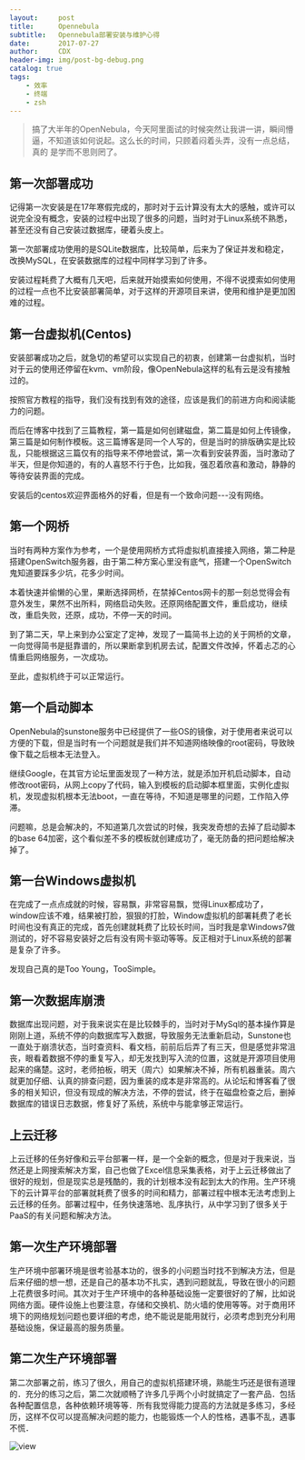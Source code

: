 ```yaml
---
layout:     post
title:      Opennebula
subtitle:   Opennebula部署安装与维护心得
date:       2017-07-27
author:     CDX
header-img: img/post-bg-debug.png
catalog: true
tags:
    - 效率
    - 终端
    - zsh
---
```

>搞了大半年的OpenNebula，今天阿里面试的时候突然让我讲一讲，瞬间懵逼，不知道该如何说起。这么长的时间，只顾着闷着头弄，没有一点总结，真的 是学而不思则罔了。
  
## 第一次部署成功
  
记得第一次安装是在17年寒假完成的，那时对于云计算没有太大的感触，或许可以说完全没有概念，安装的过程中出现了很多的问题，当时对于Linux系统不熟悉，甚至还没有自己安装过数据库，硬着头皮上。  

第一次部署成功使用的是SQLite数据库，比较简单，后来为了保证并发和稳定，改换MySQL，在安装数据库的过程中同样学习到了许多。
  
安装过程耗费了大概有几天吧，后来就开始摸索如何使用，不得不说摸索如何使用的过程一点也不比安装部署简单，对于这样的开源项目来讲，使用和维护是更加困难的过程。

## 第一台虚拟机(Centos)
  
安装部署成功之后，就急切的希望可以实现自己的初衷，创建第一台虚拟机，当时对于云的使用还停留在kvm、vm阶段，像OpenNebula这样的私有云是没有接触过的。  
  
按照官方教程的指导，我们没有找到有效的途径，应该是我们的前进方向和阅读能力的问题。

而后在博客中找到了三篇教程，第一篇是如何创建磁盘，第二篇是如何上传镜像，第三篇是如何制作模板。这三篇博客是同一个人写的，但是当时的排版确实是比较乱，只能根据这三篇仅有的指导来不停地尝试，第一次看到安装界面，当时激动了半天，但是你知道的，有的人喜怒不行于色，比如我，强忍着欣喜和激动，静静的等待安装界面的完成。
  
安装后的centos欢迎界面格外的好看，但是有一个致命问题---没有网络。

## 第一个网桥
  
当时有两种方案作为参考，一个是使用网桥方式将虚拟机直接接入网络，第二种是搭建OpenSwitch服务器，由于第二种方案心里没有底气，搭建一个OpenSwitch鬼知道要踩多少坑，花多少时间。  
  
本着快速并偷懒的心里，果断选择网桥，在禁掉Centos网卡的那一刻总觉得会有意外发生，果然不出所料，网络启动失败。还原网络配置文件，重启成功，继续改，重启失败，还原，成功，不停一天的时间。
  
到了第二天，早上来到办公室定了定神，发现了一篇简书上边的关于网桥的文章，一向觉得简书是挺靠谱的，所以果断拿到机房去试，配置文件改掉，怀着忐忑的心情重启网络服务，一次成功。
  
至此，虚拟机终于可以正常运行。

## 第一个启动脚本

OpenNebula的sunstone服务中已经提供了一些OS的镜像，对于使用者来说可以方便的下载，但是当时有一个问题就是我们并不知道网络映像的root密码，导致映像下载之后根本无法登入。

继续Google，在其官方论坛里面发现了一种方法，就是添加开机启动脚本，自动修改root密码，从网上copy了代码，输入到模板的启动脚本框里面，实例化虚拟机，发现虚拟机根本无法boot，一直在等待，不知道是哪里的问题，工作陷入停滞。

问题嘛，总是会解决的，不知道第几次尝试的时候，我突发奇想的去掉了启动脚本的base 64加密，这个看似差不多的模板就创建成功了，毫无防备的把问题给解决掉了。

## 第一台Windows虚拟机

在完成了一点点成就的时候，容易飘，非常容易飘，觉得Linux都成功了，window应该不难，结果被打脸，狠狠的打脸，Window虚拟机的部署耗费了老长时间也没有真正的完成，首先创建就耗费了比较长时间，当时我是拿Windows7做测试的，好不容易安装好之后有没有网卡驱动等等。反正相对于Linux系统的部署是复杂了许多。
  
发现自己真的是Too Young，TooSimple。

## 第一次数据库崩溃

数据库出现问题，对于我来说实在是比较棘手的，当时对于MySql的基本操作算是刚刚上道，系统不停的向数据库写入数据，导致服务无法重新启动，Sunstone也一直处于崩溃状态，当时查资料、看文档，前前后后弄了有三天，但是感觉非常沮丧，眼看着数据不停的重复写入，却无发找到写入流的位置，这就是开源项目使用起来的痛楚。这时，老师拍板，明天（周六）如果解决不掉，所有机器重装。周六就更加仔细、认真的排查问题，因为重装的成本是非常高的。从论坛和博客看了很多的相关知识，但没有现成的解决方法，不停的尝试，终于在磁盘检查之后，删掉数据库的错误日志数据，修复好了系统，系统中与能拿够正常运行。

## 上云迁移

上云迁移的任务好像和云平台部署一样，是一个全新的概念，但是对于我来说，当然还是上网搜索解决方案，自己也做了Excel信息采集表格，对于上云迁移做出了很好的规划，但是现实总是残酷的，我的计划根本没有起到太大的作用。生产环境下的云计算平台的部署就耗费了很多的时间和精力，部署过程中根本无法考虑到上云迁移的任务。部署过程中，任务快速落地、乱序执行，从中学习到了很多关于PaaS的有关问题和解决方法。

## 第一次生产环境部署

生产环境中部署环境是很考验基本功的，很多的小问题当时找不到解决方法，但是后来仔细的想一想，还是自己的基本功不扎实，遇到问题就乱，导致在很小的问题上花费很多时间。其次对于生产环境中的各种基础设施一定要很好的了解，比如说网络方面。硬件设施上也要注意，存储和交换机、防火墙的使用等等。对于商用环境下的网络规划问题也要详细的考虑，绝不能说是能用就行，必须考虑到充分利用基础设施，保证最高的服务质量。

## 第二次生产环境部署

第二次部署之前，练习了很久，用自己的虚拟机搭建环境，熟能生巧还是很有道理的．充分的练习之后，第二次就顺畅了许多几乎两个小时就搞定了一套产品．包括各种配置信息，各种依赖环境等等．所有我觉得能力提高的方法就是多练习，多经历，这样不仅可以提高解决问题的能力，也能锻炼一个人的性格，遇事不乱，遇事不慌．


![view](http://http://blog.chinaunix.net/attachment/201302/7/20940095_1360212621wRw5.jpg)
